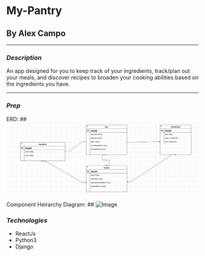 # My-Pantry

## By Alex Campo

---

### **_Description_**

An app designed for you to keep track of your ingredients, track/plan out your meals, and discover recipes to broaden your cooking abilities based on the ingredients you have.

---

### **_Prep_**

ERD: ## ![Image](./assets/ERD.png) 

Component Heirarchy Diagram: ## ![Image](ComponentHeirarchyDiagram.png)

### ***_Technologies_***

- ReactJs
- Python3
- Django

